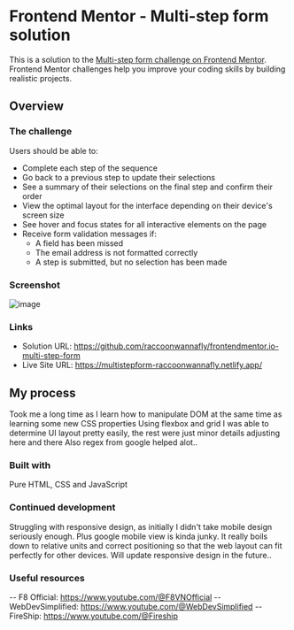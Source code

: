 # Frontend Mentor - Multi-step form solution

This is a solution to the [Multi-step form challenge on Frontend Mentor](https://www.frontendmentor.io/challenges/multistep-form-YVAnSdqQBJ). Frontend Mentor challenges help you improve your coding skills by building realistic projects. 

## Overview

### The challenge
Users should be able to:

- Complete each step of the sequence
- Go back to a previous step to update their selections
- See a summary of their selections on the final step and confirm their order
- View the optimal layout for the interface depending on their device's screen size
- See hover and focus states for all interactive elements on the page
- Receive form validation messages if:
  - A field has been missed
  - The email address is not formatted correctly
  - A step is submitted, but no selection has been made

### Screenshot

![image](https://user-images.githubusercontent.com/130273473/235433896-79616e76-0961-4423-b52c-5eca69720a1a.png)

### Links

- Solution URL: https://github.com/raccoonwannafly/frontendmentor.io-multi-step-form
- Live Site URL: https://multistepform-raccoonwannafly.netlify.app/

## My process
Took me a long time as I learn how to manipulate DOM at the same time as learning some new CSS properties
Using flexbox and grid I was able to determine UI layout pretty easily, the rest were just minor details adjusting here and there
Also regex from google helped alot..

### Built with

Pure HTML, CSS and JavaScript

### Continued development
Struggling with responsive design, as initially I didn't take mobile design seriously enough. Plus google mobile view is kinda junky. 
It really boils down to relative units and correct positioning so that the web layout can fit perfectly for other devices.
Will update responsive design in the future..


### Useful resources
-- F8 Official: https://www.youtube.com/@F8VNOfficial
-- WebDevSimplified: https://www.youtube.com/@WebDevSimplified
-- FireShip: https://www.youtube.com/@Fireship


